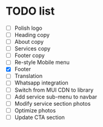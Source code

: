 # TODO list

- [ ] Polish logo
- [ ] Heading copy
- [ ] About copy
- [ ] Services copy
- [ ] Footer copy
- [ ] Re-style Mobile menu
- [x] Footer
- [ ] Translation
- [ ] Whatsapp integration
- [ ] Switch from MUI CDN to library
- [ ] Add service sub-menu to navbar
- [ ] Modify service section photos
- [ ] Optimize photos
- [ ] Update CTA section
